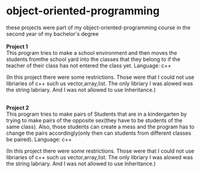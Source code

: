 # object-oriented-programming
these projects were part of my object-oriented-programming course in the second year of my bachelor's degree <br /><br />
**Project 1** <br />
This program tries to make a school environment and then moves the students fromthe school yard into the classes that they belong to if the teacher of their class has not entered the class yet. Language: c++

(In this project there were some restrictions. Those were that I could not use libriaries of c++ such us vector,array,list. The only libriary I was alowed was the string labriary. And I was not allowed to use Inheritance.) <br /> <br />

**Project 2** <br />
This program tries to make pairs of Students that are in a kindergarten by trying to make pairs of the opposite sex(they have to be students of the same class). Also, those students can create a mess and the program has to change the pairs accordingly(only then can students from different classes be paired). Language: c++

(In this project there were some restrictions. Those were that I could not use libriaries of c++ such us vector,array,list. The only libriary I was alowed was the string labriary. And I was not allowed to use Inheritance.)<br /> <br />
